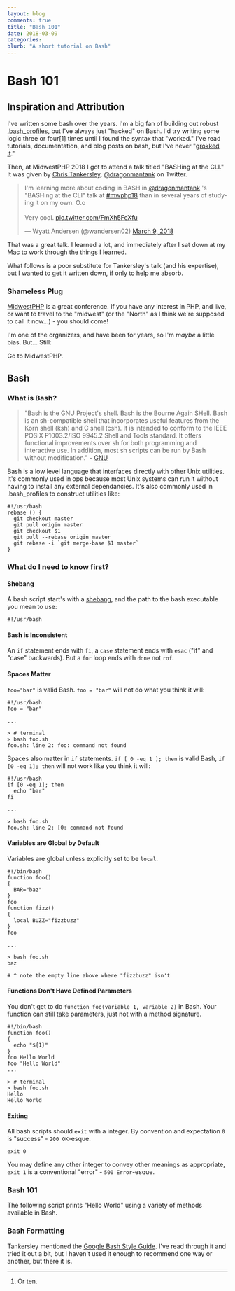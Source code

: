 ```yaml
---
layout: blog
comments: true
title: "Bash 101"
date: 2018-03-09
categories:
blurb: "A short tutorial on Bash"
---
```


# Bash 101

## Inspiration and Attribution

I've written some bash over the years. I'm a big fan of building out robust [.bash_profile](https://wyattandersen.com/development/2015/09/23/a-modular-self-managed-bash-profile.html)s, but I've always just "hacked" on Bash. I'd try writing some logic three or four[1] times until I found the syntax that "worked." I've read tutorials, documentation, and blog posts on bash, but I've never "[grokked it](https://en.wikipedia.org/wiki/Grok)."

Then, at MidwestPHP 2018 I got to attend a talk titled "BASHing at the CLI." It was given by [Chris Tankersley](http://ctankersley.com/), [@dragonmantank](https://twitter.com/dragonmantank) on Twitter.

<blockquote class="twitter-tweet" data-lang="en"><p lang="en" dir="ltr">I&#39;m learning more about coding in BASH in <a href="https://twitter.com/dragonmantank?ref_src=twsrc%5Etfw">@dragonmantank</a> &#39;s &quot;BASHing at the CLI&quot; talk at <a href="https://twitter.com/hashtag/mwphp18?src=hash&amp;ref_src=twsrc%5Etfw">#mwphp18</a> than in several years of studying it on my own. O.o <br><br>Very cool. <a href="https://t.co/FmXh5FcXfu">pic.twitter.com/FmXh5FcXfu</a></p>&mdash; Wyatt Andersen (@wandersen02) <a href="https://twitter.com/wandersen02/status/972151050269548544?ref_src=twsrc%5Etfw">March 9, 2018</a></blockquote>
<script async src="https://platform.twitter.com/widgets.js" charset="utf-8"></script>

That was a great talk. I learned a lot, and immediately after I sat down at my Mac to work through the things I learned.

What follows is a poor substitute for Tankersley's talk (and his expertise), but I wanted to get it written down, if only to help me absorb.

### Shameless Plug

[MidwestPHP](https://2018.midwestphp.org/) is a great conference. If you have any interest in PHP, and live, or want to travel to the "midwest" (or the "North" as I think we're supposed to call it now...) - you should come!

I'm one of the organizers, and have been for years, so I'm _maybe_ a little bias. But... Still:

Go to MidwestPHP.

## Bash

### What is Bash?

> "Bash is the GNU Project's shell. Bash is the Bourne Again SHell. Bash is an sh-compatible shell that incorporates useful features from the Korn shell (ksh) and C shell (csh). It is intended to conform to the IEEE POSIX P1003.2/ISO 9945.2 Shell and Tools standard. It offers functional improvements over sh for both programming and interactive use. In addition, most sh scripts can be run by Bash without modification." - [GNU](https://www.gnu.org/software/bash/)

Bash is a low level language that interfaces directly with other Unix utilities. It's commonly used in ops because most Unix systems can run it without having to install any external dependancies. It's also commonly used in .bash_profiles to construct utilities like:

```
#!/usr/bash
rebase () {
  git checkout master   
  git pull origin master  
  git checkout $1  
  git pull --rebase origin master  
  git rebase -i `git merge-base $1 master`  
}
```

### What do I need to know first?

#### Shebang

A bash script start's with a [shebang](https://en.wikipedia.org/wiki/Shebang_(Unix)), and the path to the bash executable you mean to use:

```
#!/usr/bash
```

#### Bash is Inconsistent

An `if` statement ends with `fi`, a `case` statement ends with `esac` ("if" and "case" backwards). But a `for` loop ends with `done` not `rof`.

#### Spaces Matter

`foo="bar"` is valid Bash. `foo = "bar"` will not do what you think it will:

```
#!/usr/bash
foo = "bar"

...

> # terminal
> bash foo.sh
foo.sh: line 2: foo: command not found
```

Spaces also matter in `if` statements. `if [ 0 -eq 1 ]; then` is valid Bash, `if [0 -eq 1]; then` will not work like you think it will:

```
#!/usr/bash
if [0 -eq 1]; then
  echo "bar"
fi

...

> bash foo.sh
foo.sh: line 2: [0: command not found
```

#### Variables are Global by Default

Variables are global unless explicitly set to be `local`.

```
#!/bin/bash
function foo()
{
  BAR="baz"
}
foo
function fizz()
{
  local BUZZ="fizzbuzz"
}
foo

...

> bash foo.sh
baz

# ^ note the empty line above where "fizzbuzz" isn't
```

#### Functions Don't Have Defined Parameters

You don't get to do `function foo(variable_1, variable_2)` in Bash. Your function can still take parameters, just not with a method signature.

```
#!/bin/bash
function foo()
{
  echo "${1}"
}
foo Hello World
foo "Hello World"
...

> # terminal
> bash foo.sh
Hello
Hello World
```

#### Exiting

All bash scripts should `exit` with a integer. By convention and expectation `0` is "success" - `200 OK`-esque.

```
exit 0
```

You may define any other integer to convey other meanings as appropriate, `exit 1` is a conventional "error" - `500 Error`-esque.

### Bash 101

The following script prints "Hello World" using a variety of methods available in Bash.

<script src="https://gist.github.com/lostphilosopher/3884d65cc190bc6b95d896bfcabf3c3c.js"></script>

### Bash Formatting

Tankersley mentioned the [Google Bash Style Guide](https://google.github.io/styleguide/shell.xml). I've read through it and tried it out a bit, but I haven't used it enough to recommend one way or another, but there it is.

---

1. Or ten.
